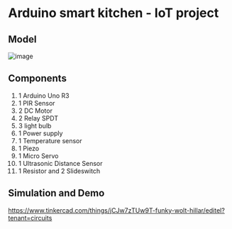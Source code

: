 # Arduino smart kitchen - IoT project

## Model

![image](https://github.com/user-attachments/assets/0500f287-312b-4457-abfb-46126b646a28)

## Components

1. 1 Arduino Uno R3
2. 1 PIR Sensor
3. 2 DC Motor
4. 2 Relay SPDT
5. 3 light bulb
6. 1 Power supply
7. 1 Temperature sensor
8. 1 Piezo
9. 1 Micro Servo
10. 1 Ultrasonic Distance Sensor
11. 1 Resistor and 2 Slideswitch

## Simulation and Demo

https://www.tinkercad.com/things/jCJw7zTUw9T-funky-wolt-hillar/editel?tenant=circuits

